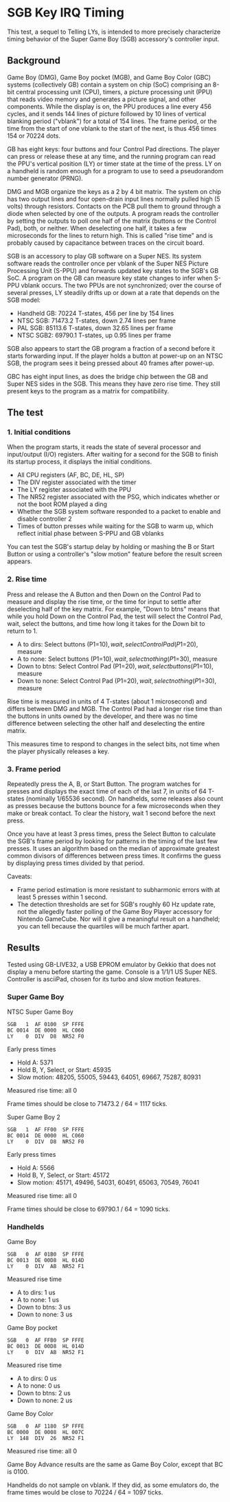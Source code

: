 SGB Key IRQ Timing
==================

This test, a sequel to Telling LYs, is intended to more precisely
characterize timing behavior of the Super Game Boy (SGB) accessory's
controller input.

Background
----------

Game Boy (DMG), Game Boy pocket (MGB), and Game Boy Color (GBC)
systems (collectively GB) contain a system on chip (SoC) comprising
an 8-bit central processing unit (CPU), timers, a picture processing
unit (PPU) that reads video memory and generates a picture signal,
and other components.  While the display is on, the PPU produces a
line every 456 cycles, and it sends 144 lines of picture followed by
10 lines of vertical blanking period ("vblank") for a total of 154
lines.  The frame period, or the time from the start of one vblank
to the start of the next, is thus 456 times 154 or 70224 dots.

GB has eight keys: four buttons and four Control Pad directions.
The player can press or release these at any time, and the running
program can read the PPU's vertical position (LY) or timer state
at the time of the press.  LY on a handheld is random enough for
a program to use to seed a pseudorandom number generator (PRNG).

DMG and MGB organize the keys as a 2 by 4 bit matrix.  The system on
chip has two output lines and four open-drain input lines normally
pulled high (5 volts) through resistors.  Contacts on the PCB pull
them to ground through a diode when selected by one of the outputs.
A program reads the controller by setting the outputs to poll one
half of the matrix (buttons or the Control Pad), both, or neither.
When deselecting one half, it takes a few microseconds for the lines
to return high.  This is called "rise time" and is probably caused
by capacitance between traces on the circuit board.

SGB is an accessory to play GB software on a Super NES.  Its system
software reads the controller once per vblank of the Super NES
Picture Processing Unit (S-PPU) and forwards updated key states
to the SGB's GB SoC.  A program on the GB can measure key state
changes to infer when S-PPU vblank occurs.  The two PPUs are not
synchronized; over the course of several presses, LY steadily drifts
up or down at a rate that depends on the SGB model:

- Handheld GB: 70224 T-states, 456 per line by 154 lines
- NTSC SGB: 71473.2 T-states, down 2.74 lines per frame
- PAL SGB: 85113.6 T-states, down 32.65 lines per frame
- NTSC SGB2: 69790.1 T-states, up 0.95 lines per frame

SGB also appears to start the GB program a fraction of a second
before it starts forwarding input.  If the player holds a button
at power-up on an NTSC SGB, the program sees it being pressed
about 40 frames after power-up.

GBC has eight input lines, as does the bridge chip between the GB and
Super NES sides in the SGB.  This means they have zero rise time.
They still present keys to the program as a matrix for compatibility.

The test
--------

### 1. Initial conditions

When the program starts, it reads the state of several processor and
input/output (I/O) registers.  After waiting for a second for the SGB
to finish its startup process, it displays the initial conditions.

- All CPU registers (AF, BC, DE, HL, SP)
- The DIV register associated with the timer
- The LY register associated with the PPU
- The NR52 register associated with the PSG, which indicates
  whether or not the boot ROM played a ding
- Whether the SGB system software responded to a packet to
  enable and disable controller 2
- Times of button presses while waiting for the SGB to warm up,
  which reflect initial phase between S-PPU and GB vblanks

You can test the SGB's startup delay by holding or mashing the B or
Start Button or using a controller's "slow motion" feature before
the result screen appears.

### 2. Rise time

Press and release the A Button and then Down on the Control Pad
to measure and display the rise time, or the time for input to
settle after deselecting half of the key matrix.  For example,
"Down to btns" means that while you hold Down on the Control Pad,
the test will select the Control Pad, wait, select the buttons,
and time how long it takes for the Down bit to return to 1.

* A to dirs: Select buttons (P1=$10), wait,
  select Control Pad (P1=$20), measure
* A to none: Select buttons (P1=$10), wait,
  select nothing (P1=$30), measure
* Down to btns: Select Control Pad (P1=$20), wait,
  select buttons (P1=$10), measure
* Down to none: Select Control Pad (P1=$20), wait,
  select nothing (P1=$30), measure

Rise time is measured in units of 4 T-states (about 1 microsecond)
and differs between DMG and MGB.  The Control Pad had a longer
rise time than the buttons in units owned by the developer, and
there was no time difference between selecting the other half
and deselecting the entire matrix.

This measures time to respond to changes in the select bits,
not time when the player physically releases a key.

### 3. Frame period

Repeatedly press the A, B, or Start Button.  The program watches for
presses and displays the exact time of each of the last 7, in units
of 64 T-states (nominally 1/65536 second).  On handhelds, some
releases also count as presses because the buttons bounce for a few
microseconds when they make or break contact.  To clear the history,
wait 1 second before the next press.

Once you have at least 3 press times, press the Select Button to
calculate the SGB's frame period by looking for patterns in the
timing of the last few presses.  It uses an algorithm based on the
median of approximate greatest common divisors of differences
between press times.  It confirms the guess by displaying
press times divided by that period.

Caveats:

- Frame period estimation is more resistant to subharmonic errors
  with at least 5 presses within 1 second.
- The detection thresholds are set for SGB's roughly 60 Hz update
  rate, not the allegedly faster polling of the Game Boy Player
  accessory for Nintendo GameCube.  Nor will it give a meaningful
  result on a handheld; you can tell because the quartiles will be
  much farther apart.

Results
-------

Tested using GB-LIVE32, a USB EPROM emulator by Gekkio that does
not display a menu before starting the game.  Console is a 1/1/1
US Super NES.  Controller is asciiPad, chosen for its turbo and
slow motion features.

### Super Game Boy

NTSC Super Game Boy
```
SGB   1  AF 0100  SP FFFE
BC 0014  DE 0000  HL C060
LY    0  DIV  D8  NR52 F0
```

Early press times

* Hold A: 5371
* Hold B, Y, Select, or Start: 45935
* Slow motion: 48205, 55005, 59443, 64051, 69667, 75287, 80931

Measured rise time: all 0

Frame times should be close to 71473.2 / 64 = 1117 ticks.


Super Game Boy 2
```
SGB   1  AF FF00  SP FFFE
BC 0014  DE 0000  HL C060
LY    0  DIV  D8  NR52 F0
```

Early press times

* Hold A: 5566
* Hold B, Y, Select, or Start: 45172
* Slow motion: 45171, 49496, 54031, 60491, 65063, 70549, 76041

Measured rise time: all 0

Frame times should be close to 69790.1 / 64 = 1090 ticks.

### Handhelds

Game Boy
```
SGB   0  AF 01B0  SP FFFE
BC 0013  DE 00D8  HL 014D
LY    0  DIV  AB  NR52 F1
```

Measured rise time

* A to dirs: 1 us
* A to none: 1 us
* Down to btns: 3 us
* Down to none: 3 us

Game Boy pocket
```
SGB   0  AF FFB0  SP FFFE
BC 0013  DE 00D8  HL 014D
LY    0  DIV  AB  NR52 F1
```

Measured rise time

* A to dirs: 0 us
* A to none: 0 us
* Down to btns: 2 us
* Down to none: 2 us

Game Boy Color
```
SGB   0  AF 1180  SP FFFE
BC 0000  DE 0008  HL 007C
LY  148  DIV  26  NR52 F1
```

Measured rise time: all 0

Game Boy Advance results are the same as Game Boy Color, except that
BC is 0100.

Handhelds do not sample on vblank.  If they did, as some emulators
do, the frame times would be close to 70224 / 64 = 1097 ticks.
